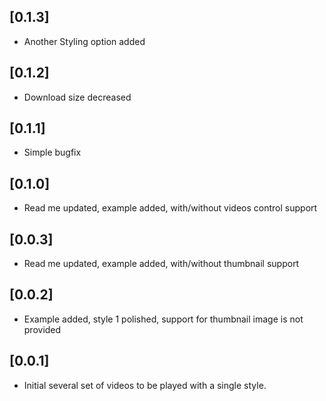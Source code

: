 ## [0.1.3]

* Another Styling option added

## [0.1.2]

* Download size decreased

## [0.1.1]

* Simple bugfix

## [0.1.0]

* Read me updated, example added, with/without videos control support

## [0.0.3]

* Read me updated, example added, with/without thumbnail support

## [0.0.2]

* Example added, style 1 polished, support for thumbnail image is not provided

## [0.0.1]

* Initial several set of videos to be played with a single style.
